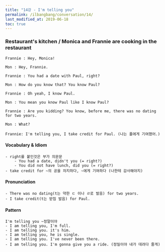 ```yaml
---
title: "14강 - I'm telling you"
permalink: /ilbangbang/conversation/14/
last_modified_at: 2019-06-18
toc: true
---
```


### Restaurant's kitchen / Monica and Frannie are cooking in the restaurant

```
Frannie : Hey, Monica!

Mon : Hey, Frannie.

Frannie : You had a date with Paul, right?

Mon : How do you know that? You know Paul?

Frannie : Oh yeah, I know Paul.

Mon : You mean you know Paul like I know Paul?

Frannie : Are you kidding? You know, before me, there was no dating for two years.

Mon : What?

Frannie: I'm telling you, I take credit for Paul. (나는 폴에게 기여했어.)
```

#### Vocabulary & Idiom
```
- right를 붙인것은 부가 의문문
    - You had a date, didn't you (= right?)
    - You did not have lunch, did you (= right?)
- take credit for ~의 공을 차지하다, ~에게 기여하다 (나한테 감사해야지)
```

#### Pronunciation
```
- There was no dating(t는 약한 ㄷ 이나 ㄹ로 발음) for two years.
- I take credit(t는 받침 발음) for Paul.
```

#### Pattern
```
I'm telling you ~정말이야
- I am telling you, I'm full.
- I am telling you. it's him.
- I am telling you, he is single.
- I am telling you. I've never been there.
- I am telling you. I'm gonna give you a ride. (정밀이야 내가 데려다 줄게)
```